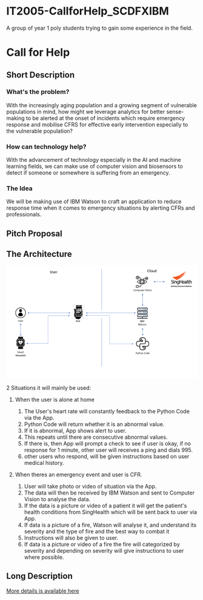 # IT2005-CallforHelp_SCDFXIBM
A group of year 1 poly students trying to gain some experience in the field.
# Call for Help
## Short Description
### What's the problem?

With the increasingly aging population and a growing segment of vulnerable populations in mind, how might we leverage analytics for better sense-making to be alerted at the onset of incidents which require emergency response and mobilise CFRS for effective early intervention especially to the vulnerable population?

### How can technology help?

With the advancement of technology especially in the AI and machine learning fields, we can make use of computer vision and biosensors to detect if someone or somewhere is suffering from an emergency.

### The Idea

We will be making use of IBM Watson to craft an application to reduce response time when it comes to emergency situations by alerting CFRs and professionals.

## Pitch Proposal



## The Architecture

![Solution Architecture](image/solArch.png)

2 Situations it will mainly be used:

1. When the user is alone at home
    1. The User's heart rate will constantly feedback to the Python Code via the App.
    2. Python Code will return whether it is an abnormal value.
    3. If it is abnormal, App shows alert to user.
    4. This repeats until there are consecutive abnormal values.
    5. If there is, then App will prompt a check to see if user is okay, if no response for 1 minute, other user will receives a ping   and dials 995.
    6. other users who respond, will be given instructions based on user medical history.

2. When theres an emergency event and user is CFR.
    1. User will take photo or video of situation via the App.
    2. The data will then be received by IBM Watson and sent to Computer Vision to analyse the data.
    3. If the data is a picture or video of a patient it will get the patient's health conditions from SingHealth which will be sent back to user via App.
    4. If data is a picture of a fire, Watson will analyse it, and understand its severity and the type of fire and the best way to combat it 
    5. Instructions will also be given to user.
    6. If data is a picture or video of a fire the fire will categorized by severity and depending on severity will give instructions to user where possible.

## Long Description
<a href="https://docs.google.com/document/d/1nvfI0ENHBwIohhQT6EjDXGNtcbFp9wNmVMIBolRpPyw/edit" target="_blank">More details is available here</a>
